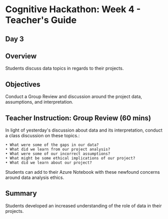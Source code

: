 # Cognitive Hackathon: Week 4 - Teacher's Guide
## Day 3

## Overview
Students discuss data topics in regards to their projects.

## Objectives
Conduct a Group Review and discussion around the project data, assumptions, and interpretation.

## Teacher Instruction: Group Review (60 mins)
In light of yesterday's discussion about data and its interpretation, conduct a class discussion on these topics.:

	• What were some of the gaps in our data?
    • What did we learn from our project analysis?
	• What were some of our incorrect assumptions?
	• What might be some ethical implications of our project?
	• What did we learn about our project?

Students can add to their Azure Notebook with these newfound concerns around data analysis ethics.

## Summary
Students developed an increased understanding of the role of data in their projects.
